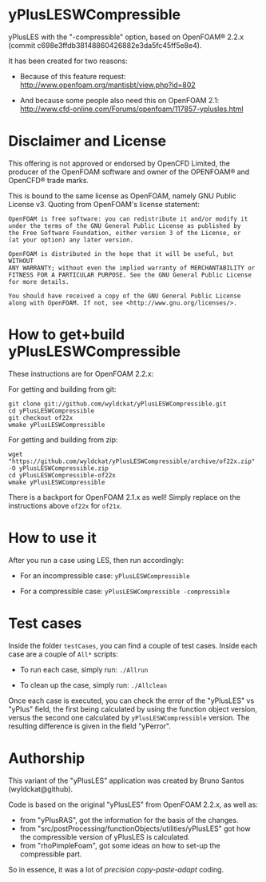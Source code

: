 yPlusLESWCompressible
=====================

yPlusLES with the "-compressible" option, based on OpenFOAM® 2.2.x (commit c698e3ffdb38148860426882e3da5fc45ff5e8e4).

It has been created for two reasons:

  * Because of this feature request: http://www.openfoam.org/mantisbt/view.php?id=802

  * And because some people also need this on OpenFOAM 2.1: http://www.cfd-online.com/Forums/openfoam/117857-yplusles.html

Disclaimer and License
======================

This offering is not approved or endorsed by OpenCFD Limited, the producer of the OpenFOAM software and owner of the OPENFOAM® and OpenCFD® trade marks.

This is bound to the same license as OpenFOAM, namely GNU Public License v3. Quoting from OpenFOAM's license statement:

    OpenFOAM is free software: you can redistribute it and/or modify it
    under the terms of the GNU General Public License as published by
    the Free Software Foundation, either version 3 of the License, or
    (at your option) any later version.

    OpenFOAM is distributed in the hope that it will be useful, but WITHOUT
    ANY WARRANTY; without even the implied warranty of MERCHANTABILITY or
    FITNESS FOR A PARTICULAR PURPOSE. See the GNU General Public License
    for more details.

    You should have received a copy of the GNU General Public License
    along with OpenFOAM. If not, see <http://www.gnu.org/licenses/>.



How to get+build yPlusLESWCompressible
======================================

These instructions are for OpenFOAM 2.2.x:

For getting and building from git:
```
git clone git://github.com/wyldckat/yPlusLESWCompressible.git
cd yPlusLESWCompressible
git checkout of22x
wmake yPlusLESWCompressible
```

For getting and building from zip:
```
wget "https://github.com/wyldckat/yPlusLESWCompressible/archive/of22x.zip" -O yPlusLESWCompressible.zip
cd yPlusLESWCompressible-of22x
wmake yPlusLESWCompressible
```

There is a backport for OpenFOAM 2.1.x as well! Simply replace on the instructions above `of22x` for `of21x`.

How to use it
=============

After you run a case using LES, then run accordingly:

  * For an incompressible case: `yPlusLESWCompressible`

  * For a compressible case: `yPlusLESWCompressible -compressible`

Test cases
==========

Inside the folder `testCases`, you can find a couple of test cases. Inside each case are a couple of `All*` scripts:

  * To run each case, simply run: `./Allrun`

  * To clean up the case, simply run: `./Allclean`

Once each case is executed, you can check the error of the "yPlusLES" vs "yPlus" field, the first being calculated by using the function object version, versus the second one calculated by `yPlusLESWCompressible` version. The resulting difference is given in the field "yPerror".

Authorship
==========

This variant of the "yPlusLES" application was created by Bruno Santos (wyldckat@github).

Code is based on the original "yPlusLES" from OpenFOAM 2.2.x, as well as:
  * from "yPlusRAS", got the information for the basis of the changes.
  * from "src/postProcessing/functionObjects/utilities/yPlusLES" got how the compressible version of yPlusLES is calculated.
  * from "rhoPimpleFoam", got some ideas on how to set-up the compressible part.

So in essence, it was a lot of _precision copy-paste-adapt_ coding.

